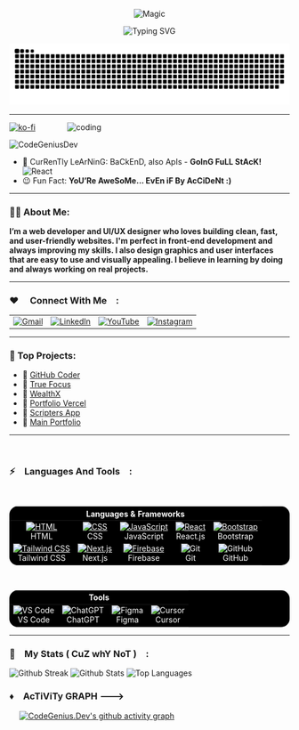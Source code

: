 <p align="center">
  <img src="https://capsule-render.vercel.app/api?type=waving&color=auto&height=200&section=header&text=CodeGenius.Dev&fontSize=50&animation=fadeIn&fontAlignY=35&descAlignY=45" alt="Magic"></img>
</p>

<p align="center">
  <img src="https://readme-typing-svg.herokuapp.com?font=Architects+Daughter&color=7AF79A&size=30&lines=Heyyyy❗+iT's+CodeGenius.Dev🔥💻❗...;A+FronTenD+🌐+DeVeLoPeR;<------Also+LoVe+Gaming------>;<-----AnD+ModdinG---->" alt="Typing SVG" />
</p>

<p align="center">
  <picture>
    <source media="(prefers-color-scheme: dark)" srcset="https://raw.githubusercontent.com/platane/snk/output/github-contribution-grid-snake-dark.svg" />
    <source media="(prefers-color-scheme: light)" srcset="https://raw.githubusercontent.com/platane/snk/output/github-contribution-grid-snake.svg" />
    <img alt="github contribution grid snake animation" src="https://raw.githubusercontent.com/platane/snk/output/github-contribution-grid-snake.svg" />
  </picture>
</p>

---

<img align="right" width="400" alt="coding" src="https://user-images.githubusercontent.com/74038190/238353480-219bcc70-f5dc-466b-9a60-29653d8e8433.gif">

[![ko-fi](https://ko-fi.com/img/githubbutton_sm.svg)](https://ko-fi.com/Y8Y71GGSPU)

<p align="left">
  <img src="https://komarev.com/ghpvc/?username=CodeGeniusDev&label=Profile%20views&color=0e75b6&style=flat" alt="CodeGeniusDev" width="195" height="auto" />
</p>


- 🌱 CurRenTly LeArNinG: BaCkEnD, also ApIs - **GoInG FuLL StAcK!** <img src="https://techstack-generator.vercel.app/react-icon.svg" alt="React" width="40" height="30"> 
- 😉 Fun Fact: **YoU’Re AweSoMe... EvEn iF By AcCiDeNt :)** 

---

### 👨‍💻 About Me:

**I’m a web developer and UI/UX designer who loves building clean, fast, and user-friendly websites. I'm perfect in front-end development and always improving my skills. I also design graphics and user interfaces that are easy to use and visually appealing. I believe in learning by doing and always working on real projects.**

---

<h3 align="left"> ♥️ &emsp;Connect With Me&emsp;:</h3>

<table>
  <tr>
    <td align="center">
      <a href="mailto:codegenius.inc@gmail.com" target="_blank">
        <img src="https://img.icons8.com/?size=100&id=6QtoKjRma1Cq&format=png&color=000000" alt="Gmail">
      </a>
    </td>
    <td align="center">
      <a href="https://www.linkedin.com/in/abdullah-abbad" target="_blank">
        <img src="https://img.icons8.com/?size=100&id=TOYavqttjELT&format=png&color=000000" alt="LinkedIn">
      </a>
    </td>
    <td align="center">
      <a href="https://www.youtube.com/@CodeGeniusDev" target="_blank">
        <img src="https://img.icons8.com/?size=100&id=0PaFy1V8I5DO&format=png&color=000000" alt="YouTube">
      </a>
    </td>
    <td align="center">
      <a href="https://www.instagram.com/codegenius.dev/" target="_blank">
        <img src="https://img.icons8.com/?size=100&id=32323&format=png&color=000000" alt="Instagram">
      </a>
    </td>
  </tr>
</table>

---

<h3 align="left">🚀 Top Projects:</h3>

- 🔹 [GitHub Coder](https://githubcoder.netlify.app/)
- 🔹 [True Focus](https://truefocus.netlify.app/)
- 🔹 [WealthX](https://wealthx.netlify.app/)
- 🔹 [Portfolio Vercel](https://portfolio-3-mu-green.vercel.app/)
- 🔹 [Scripters App](https://scripters-app.netlify.app/)
- 🔹 [Main Portfolio](https://portfolio.triplealpha.blog/)

---

<br><h3 align="left">⚡&emsp;Languages And Tools&emsp;:</h3><br>

<div align="center">
  <table style="background-color: black; color: white; border: none; border-radius: 15px; overflow: hidden;">
    <thead>
      <tr>
        <th colspan="5" align="center" style="color: white;">Languages & Frameworks</th>
      </tr>
    </thead>
    <tbody>
      <tr>
        <td align="center" style="border: none;">
          <a href="https://developer.mozilla.org/en-US/docs/Web/HTML" style="color: white;">
            <img src="https://cdn.worldvectorlogo.com/logos/html-1.svg" width="50" height="50" alt="HTML"/>
          </a><br>HTML
        </td>
        <td align="center" style="border: none;">
          <a href="https://developer.mozilla.org/en-US/docs/Web/CSS" style="color: white;">
            <img src="https://cdn.worldvectorlogo.com/logos/css-3.svg" width="50" height="50" alt="CSS"/>
          </a><br>CSS
        </td>
        <td align="center" style="border: none;">
          <a href="https://developer.mozilla.org/en-US/docs/Web/JavaScript" style="color: white;">
            <img src="https://techstack-generator.vercel.app/js-icon.svg" width="50" height="50" alt="JavaScript"/>
          </a><br>JavaScript
        </td>
        <td align="center" style="border: none;">
          <a href="https://reactjs.org/" style="color: white;">
            <img src="https://techstack-generator.vercel.app/react-icon.svg" width="50" height="50" alt="React"/>
          </a><br>React.js
        </td>
        <td align="center" style="border: none;">
          <a href="https://getbootstrap.com/" style="color: white;">
            <img src="https://img.icons8.com/?size=100&id=ZMc42tPbG32H&format=png" width="50" height="50" alt="Bootstrap"/>
          </a><br>Bootstrap
        </td>
      </tr>
      <tr>
        <td align="center" style="border: none;">
          <a href="https://tailwindcss.com/" style="color: white;">
            <img src="https://img.icons8.com/?size=100&id=FnnFuAIw4e8j&format=png" width="50" height="50" alt="Tailwind CSS"/>
          </a><br>Tailwind CSS
        </td>
        <td align="center" style="border: none;">
          <a href="https://nextjs.org/" style="color: white;">
            <img src="https://uxwing.com/wp-content/themes/uxwing/download/brands-and-social-media/nextjs-icon.png" width="50" height="50" alt="Next.js"/>
          </a><br>Next.js
        </td>
        <td align="center" style="border: none;">
          <a href="https://firebase.google.com/" style="color: white;">
            <img src="https://img.icons8.com/?size=100&id=30848&format=png" width="50" height="50" alt="Firebase"/>
          </a><br>Firebase
        </td>
        <td align="center" style="border: none;">
          <img src="https://skillicons.dev/icons?i=git" width="50" height="50" alt="Git"/><br>Git
        </td>
        <td align="center" style="border: none;">
          <img src="https://img.icons8.com/?size=100&id=lkh3AbJLmFpp&format=png" width="50" height="50" alt="GitHub"/><br>GitHub
        </td>
      </tr>
    </tbody>
  </table>
</div>

<br>

<div align="center">
  <table style="background-color: black; color: white; border: none; border-radius: 15px; overflow: hidden;">
    <thead>
      <tr>
        <th colspan="4" align="center" style="color: white;">Tools</th>
      </tr>
    </thead>
    <tbody>
      <tr>
        <td align="center" style="border: none;">
          <img src="https://img.icons8.com/?size=100&id=XCNhMfBsqfX1&format=png" width="50" height="50" alt="VS Code"/><br>VS Code
        </td>
        <td align="center" style="border: none;">
          <img src="https://img.icons8.com/?size=100&id=kTuxVYRKeKEY&format=png" width="50" height="50" alt="ChatGPT"/><br>ChatGPT
        </td>
        <td align="center" style="border: none;">
          <img src="https://images.icon-icons.com/2715/PNG/512/figma_logo_icon_172474.png" width="50" height="50" alt="Figma"/><br>Figma
        </td>
        <td align="center" style="border: none;">
          <img src="https://registry.npmmirror.com/@lobehub/icons-static-png/latest/files/light/cursor.png" width="50" height="50" alt="Cursor"/><br>Cursor
        </td>
      </tr>
    </tbody>
  </table>
</div>


---

<h3> 🌟&emsp;My Stats ( CuZ whY NoT )&emsp;:</h3>
<p>
  <img align="top" src="https://github-readme-streak-stats.herokuapp.com/?user=CodeGeniusDev&&theme=radical" alt="Github Streak">
  <img src="https://github-readme-stats.vercel.app/api?username=CodeGeniusDev&show_icons=true&theme=radical" alt="Github Stats">
  <img src="https://github-readme-stats.vercel.app/api/top-langs/?username=CodeGeniusDev&theme=radical" alt="Top Languages">
</p>

### ♦️&emsp;AcTiViTy GRAPH --->
&emsp;
[![CodeGenius.Dev's github activity graph](https://github-readme-activity-graph.vercel.app/graph?username=CodeGeniusDev&bg_color=1d1b1b&color=67f4fe&line=04ff00&point=df03fc&area=true&hide_border=true)](https://github.com/ashutosh00710/github-readme-activity-graph)
